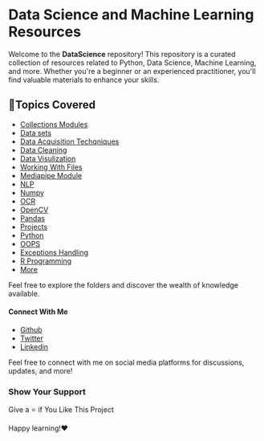 # Data Science and Machine Learning Resources

Welcome to the **DataScience** repository! This repository is a curated collection of resources related to Python, Data Science, Machine Learning, and more. Whether you're a beginner or an experienced practitioner, you'll find valuable materials to enhance your skills.

## 📝Topics Covered 
* [Collections Modules](/Collections/)
* [Data sets](/Data/)
* [Data Acquisition Techqniques ](/Data%20acquisition/)
* [Data Cleaning](/Data%20Cleaning/)
* [Data Visulization](/Data%20Visulization/)
* [Working With Files](/Files/)
* [Mediapipe Module](/Mediapipe/)
* [NLP](/NLP/)
* [Numpy](/Numpy/)
* [OCR](/OCR/)
* [OpenCV](/opencv/)
* [Pandas](/Pandas/)
* [Projects](/Projects/)
* [Python](/Python/)
* [OOPS](/Python/OOPS/)
* [Exceptions Handling](/Python/Exceptions%20Handling/)
* [R Programming](/R/)
* [More](/Other%20Notebooks/)

Feel free to explore the folders and discover the wealth of knowledge available.

#### Connect With Me
* [Github](https://github.com/rishabhrathore055)
* [Twitter](https://twitter.com/rishabh_055)
* [Linkedin](https://www.linkedin.com/in/rishabhrathore)

Feel free to connect with me on social media platforms for discussions, updates, and more!


### Show Your Support
Give a ⭐ if You Like This Project

Happy learning!❤️